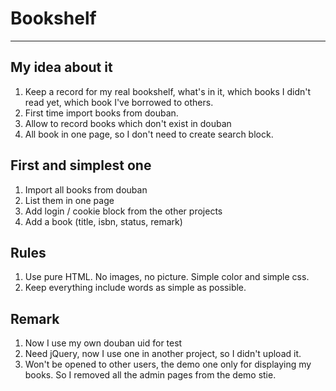 # Bookshelf
----------

## My idea about it

1. Keep a record for my real bookshelf, what's in it, which books I didn't read yet, which book I've borrowed to others.
2. First time import books from douban.
3. Allow to record books which don't exist in douban
4. All book in one page, so I don't need to create search block.

## First and simplest one
1. Import all books from douban
2. List them in one page
3. Add login / cookie block from the other projects
4. Add a book (title, isbn, status, remark)

## Rules
1. Use pure HTML. No images, no picture. Simple color and simple css.
2. Keep everything include words as simple as possible.

## Remark
1. Now I use my own douban uid for test
2. Need jQuery, now I use one in another project, so I didn't upload it.
3. Won't be opened to other users, the demo one only for displaying my books.
   So I removed all the admin pages from the demo stie.